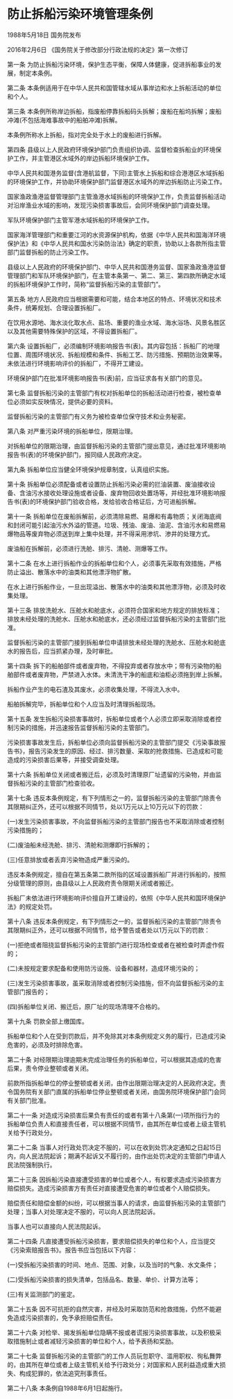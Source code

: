 # 防止拆船污染环境管理条例

1988年5月18日 国务院发布　

2016年2月6日 《国务院关于修改部分行政法规的决定》第一次修订　

第一条 为防止拆船污染环境，保护生态平衡，保障人体健康，促进拆船事业的发展，制定本条例。

第二条 本条例适用于在中华人民共和国管辖水域从事岸边和水上拆船活动的单位和个人。

第三条 本条例所称岸边拆船，指废船停靠拆船码头拆解；废船在船坞拆解；废船冲滩(不包括海难事故中的船舶冲滩)拆解。

本条例所称水上拆船，指对完全处于水上的废船进行拆解。

第四条 县级以上人民政府环境保护部门负责组织协调、监督检查拆船业的环境保护工作，并主管港区水域外的岸边拆船环境保护工作。

中华人民共和国港务监督(含港航监督，下同)主管水上拆船和综合港港区水域拆船的环境保护工作，并协助环境保护部门监督港区水域外的岸边拆船防止污染工作。

国家渔政渔港监督管理部门主管渔港水域拆船的环境保护工作，负责监督拆船活动对沿岸渔业水域的影响，发现污染损害事故后，会同环境保护部门调查处理。

军队环境保护部门主管军港水域拆船的环境保护工作。

国家海洋管理部门和重要江河的水资源保护机构，依据《中华人民共和国海洋环境保护法》和《中华人民共和国水污染防治法》确定的职责，协助以上各款所指主管部门监督拆船的防止污染工作。

县级以上人民政府的环境保护部门、中华人民共和国港务监督、国家渔政渔港监督管理部门和军队环境保护部门，在主管本条第一、第二、第三、第四款所确定水域的拆船环境保护工作时，简称“监督拆船污染的主管部门”。

第五条 地方人民政府应当根据需要和可能，结合本地区的特点、环境状况和技术条件，统筹规划、合理设置拆船厂。

在饮用水源地、海水淡化取水点、盐场、重要的渔业水域、海水浴场、风景名胜区以及其他需要特殊保护的区域，不得设置拆船厂。

第六条 设置拆船厂，必须编制环境影响报告书(表)。其内容包括：拆船厂的地理位置、周围环境状况、拆船规模和条件、拆船工艺、防污措施、预期防治效果等。未依法进行环境影响评价的拆船厂，不得开工建设。

环境保护部门在批准环境影响报告书(表)前，应当征求各有关部门的意见。

第七条 监督拆船污染的主管部门有权对拆船单位的拆船活动进行检查，被检查单位必须如实反映情况，提供必要的资料。

监督拆船污染的主管部门有义务为被检查单位保守技术和业务秘密。

第八条 对严重污染环境的拆船单位，限期治理。

对拆船单位的限期治理，由监督拆船污染的主管部门提出意见，通过批准环境影响报告书(表)的环境保护部门，报同级人民政府决定。

第九条 拆船单位应当健全环境保护规章制度，认真组织实施。

第十条 拆船单位必须配备或者设置防止拆船污染必需的拦油装置、废油接收设备、含油污水接收处理设施或者设备、废弃物回收处置场等，并经批准环境影响报告书(表)的环境保护部门验收合格，发给验收合格证后，方可进船拆解。

第十一条 拆船单位在废船拆解前，必须清除易燃、易爆和有毒物质；关闭海底阀和封闭可能引起油污水外溢的管道。垃圾、残油、废油、油泥、含油污水和易燃易爆物品等废弃物必须送到岸上集中处理，并不得采用渗坑、渗井的处理方式。

废油船在拆解前，必须进行洗舱、排污、清舱、测爆等工作。

第十二条 在水上进行拆船作业的拆船单位和个人，必须事先采取有效措施，严格防止溢出、散落水中的油类和其他漂浮物扩散。

在水上进行拆船作业，一旦出现溢出、散落水中的油类和其他漂浮物，必须及时收集处理。

第十三条 排放洗舱水、压舱水和舱底水，必须符合国家和地方规定的排放标准；排放未经处理的洗舱水、压舱水和舱底水，还必须经过监督拆船污染的主管部门批准。

监督拆船污染的主管部门接到拆船单位申请排放未经处理的洗舱水、压舱水和舱底水的报告后，应当抓紧办理，及时审批。

第十四条 拆下的船舶部件或者废弃物，不得投弃或者存放水中；带有污染物的船舶部件或者废弃物，严禁进入水体。未清洗干净的船底和油柜必须拖到岸上拆解。

拆船作业产生的电石渣及其废水，必须收集处理，不得流入水中。

船舶拆解完毕，拆船单位和个人应当及时清理拆船现场。

第十五条 发生拆船污染损害事故时，拆船单位或者个人必须立即采取消除或者控制污染的措施，并迅速报告监督拆船污染的主管部门。

污染损害事故发生后，拆船单位必须向监督拆船污染的主管部门提交《污染事故报告书》，报告污染发生的原因、经过、排污数量、采取的抢救措施、已造成和可能造成的污染损害后果等，并接受调查处理。

第十六条 拆船单位关闭或者搬迁后，必须及时清理原厂址遗留的污染物，并由监督拆船污染的主管部门检查验收。

第十七条 违反本条例规定，有下列情形之一的，监督拆船污染的主管部门除责令其限期纠正外，还可以根据不同情节，处以1万元以上10万元以下的罚款：

(一)发生污染损害事故，不向监督拆船污染的主管部门报告也不采取消除或者控制污染措施的；

(二)废油船未经洗舱、排污、清舱和测爆即行拆解的；

(三)任意排放或者丢弃污染物造成严重污染的。

违反本条例规定，擅自在第五条第二款所指的区域设置拆船厂并进行拆船的，按照分级管理的原则，由县级以上人民政府责令限期关闭或者搬迁。

拆船厂未依法进行环境影响评价擅自开工建设的，依照《中华人民共和国环境保护法》的规定处罚。

第十八条 违反本条例规定，有下列情形之一的，监督拆船污染的主管部门除责令其限期纠正外，还可以根据不同情节，给予警告或者处以1万元以下的罚款：

(一)拒绝或者阻挠监督拆船污染的主管部门进行现场检查或者在被检查时弄虚作假的；

(二)未按规定要求配备和使用防污设施、设备和器材，造成环境污染的；

(三)发生污染损害事故，虽采取消除或者控制污染措施，但不向监督拆船污染的主管部门报告的；

(四)拆船单位关闭、搬迁后，原厂址的现场清理不合格的。

第十九条 罚款全部上缴国库。

拆船单位和个人在受到罚款后，并不免除其对本条例规定义务的履行，已造成污染危害的，必须及时排除危害。

第二十条 对经限期治理逾期未完成治理任务的拆船单位，可以根据其造成的危害后果，责令停业整顿或者关闭。

前款所指拆船单位的停业整顿或者关闭，由作出限期治理决定的人民政府决定。责令国务院有关部门直属的拆船单位停业整顿或者关闭，由国务院环境保护部门会同有关部门批准。

第二十一条 对造成污染损害后果负有责任的或者有第十八条第(一)项所指行为的拆船单位负责人和直接责任者，可以根据不同情节，由其所在单位或者上级主管机关给予行政处分。

第二十二条 当事人对行政处罚决定不服的，可以在收到处罚决定通知之日起15日内，向人民法院起诉；期满不起诉又不履行的，由作出处罚决定的主管部门申请人民法院强制执行。

第二十三条 因拆船污染直接遭受损害的单位或者个人，有权要求造成污染损害方赔偿损失。造成污染损害方有责任对直接遭受危害的单位或者个人赔偿损失。

赔偿责任和赔偿金额的纠纷，可以根据当事人的请求，由监督拆船污染的主管部门处理；当事人对处理决定不服的，可以向人民法院起诉。

当事人也可以直接向人民法院起诉。

第二十四条 凡直接遭受拆船污染损害，要求赔偿损失的单位和个人，应当提交《污染索赔报告书》。报告书应当包括以下内容：

(一)受拆船污染损害的时间、地点、范围、对象，以及当时的气象、水文条件；

(二)受拆船污染损害的损失清单，包括品名、数量、单价、计算方法等；

(三)有关监测部门的鉴定。

第二十五条 因不可抗拒的自然灾害，并经及时采取防范和抢救措施，仍然不能避免造成污染损害的，免予承担赔偿责任。

第二十六条 对检举、揭发拆船单位隐瞒不报或者谎报污染损害事故，以及积极采取措施制止或者减轻污染损害的单位和个人，给予表扬和奖励。

第二十七条 监督拆船污染的主管部门的工作人员玩忽职守、滥用职权、徇私舞弊的，由其所在单位或者上级主管机关给予行政处分；对国家和人民利益造成重大损失、构成犯罪的，依法追究刑事责任。

第二十八条 本条例自1988年6月1日起施行。
